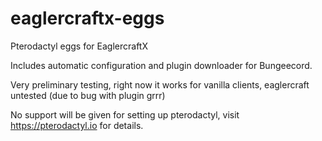 # eaglercraftx-eggs
Pterodactyl eggs for EaglercraftX

Includes automatic configuration and plugin downloader for Bungeecord.

Very preliminary testing, right now it works for vanilla clients, eaglercraft untested (due to bug with plugin grrr)

No support will be given for setting up pterodactyl, visit https://pterodactyl.io for details.
